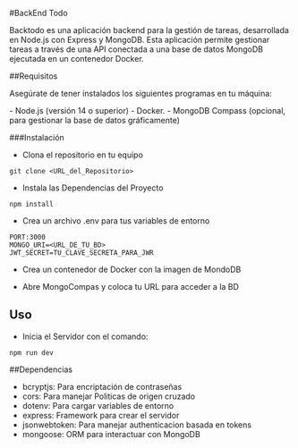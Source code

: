 #BackEnd Todo
<p>
Backtodo es una aplicación backend para la gestión de tareas, desarrollada en Node.js con Express y MongoDB. Esta aplicación permite gestionar tareas a través de una API conectada a una base de datos MongoDB ejecutada en un contenedor Docker.
</p>

##Requisitos

<p>
Asegúrate de tener instalados los siguientes programas en tu máquina:
</p>
- Node.js (versión 14 o superior)
- Docker.
- MongoDB Compass (opcional, para gestionar la base de datos gráficamente)

###Instalación
- Clona el repositorio en tu equipo
```
git clone <URL_del_Repositorio>
```
- Instala las Dependencias del Proyecto
```
npm install
```

- Crea un archivo .env para tus variables de entorno 
```
PORT:3000
MONGO_URI=<URL_DE_TU_BD>
JWT_SECRET=TU_CLAVE_SECRETA_PARA_JWR
```
- Crea un contenedor de Docker con la imagen de MondoDB

- Abre MongoCompas y coloca tu URL para acceder a la BD

## Uso

- Inicia el Servidor con el comando:

```
npm run dev
```

##Dependencias
<ul>
<p>
<li>bcryptjs: Para encriptación de contraseñas</li>
<li>cors: Para manejar Politicas de origen cruzado</li>
<li>dotenv: Para cargar variables de entorno</li>
<li>express: Framework para crear el servidor</li>
<li>jsonwebtoken: Para manejar authenticacion basada en tokens</li>
<li>mongoose: ORM para interactuar con MongoDB</li>
</p>
</ul>
